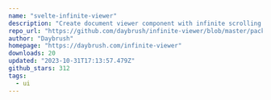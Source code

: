 ```yaml
---
name: "svelte-infinite-viewer"
description: "Create document viewer component with infinite scrolling."
repo_url: "https://github.com/daybrush/infinite-viewer/blob/master/packages/svelte-infinite-viewer"
author: "Daybrush"
homepage: "https://daybrush.com/infinite-viewer"
downloads: 20
updated: "2023-10-31T17:13:57.479Z"
github_stars: 312
tags: 
  - ui
---
```

